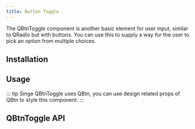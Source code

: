 ```yaml
---
title: Button Toggle
---
```

The QBtnToggle component is another basic element for user input, similar to QRadio but with buttons. You can use this to supply a way for the user to pick an option from multiple choices.

## Installation
<doc-installation components="QBtnToggle" />

## Usage

<doc-example title="Basic" file="QBtnToggle/Basic" />

::: tip
Singe QBtnToggle uses QBtn, you can use design related props of QBtn to style this component.
:::

<doc-example title="Some design examples" file="QBtnToggle/Design" />

<doc-example title="Disable and Readonly" file="QBtnToggle/DisableReadonly" />

<doc-example title="On Dark Background" file="QBtnToggle/Dark" dark />

## QBtnToggle API
<doc-api file="QBtnToggle" />
